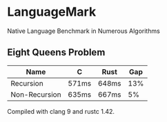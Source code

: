 # LanguageMark
Native Language Benchmark in Numerous Algorithms

## Eight Queens Problem

| Name | C | Rust | Gap |
|-|-|-|-|
| Recursion | 571ms | 648ms | 13% |
| Non-Recursion | 635ms | 667ms | 5% |

Compiled with clang 9 and rustc 1.42.
